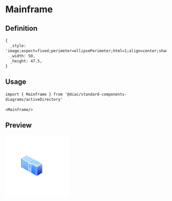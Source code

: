 # Mainframe

## Definition

```
{
  _style: 'image;aspect=fixed;perimeter=ellipsePerimeter;html=1;align=center;shadow=0;dashed=0;spacingTop=3;image=img/lib/active_directory/mainframe.svg;strokeColor=none;',
  _width: 50,
  _height: 47.5,
}
```

## Usage

```
import { Mainframe } from '@diac/standard-components-diagrams/activeDirectory'

<Mainframe/>
```

## Preview

<img src="./mainframe.png" width="200"/>
